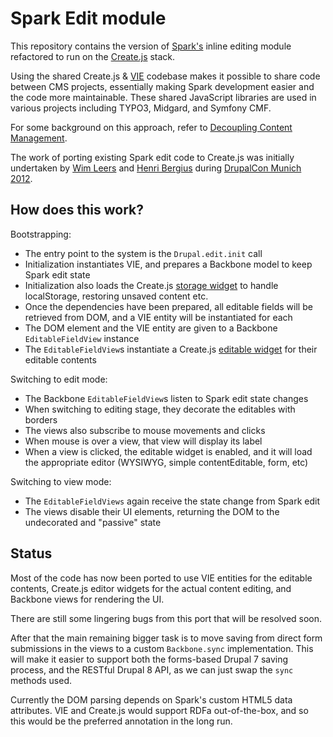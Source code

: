 Spark Edit module
=================

This repository contains the version of [Spark's](http://drupal.org/project/spark) inline editing module refactored to run on the [Create.js](http://createjs.org/) stack.

Using the shared Create.js & [VIE](http://viejs.org/) codebase makes it possible to share code between CMS projects, essentially making Spark development easier and the code more maintainable. These shared JavaScript libraries are used in various projects including TYPO3, Midgard, and Symfony CMF.

For some background on this approach, refer to [Decoupling Content Management](http://decoupledcms.org/).

The work of porting existing Spark edit code to Create.js was initially undertaken by [Wim Leers](http://wimleers.com/) and [Henri Bergius](http://bergie.iki.fi/) during [DrupalCon Munich 2012](http://munich2012.drupal.org/).

## How does this work?

Bootstrapping:

* The entry point to the system is the `Drupal.edit.init` call
* Initialization instantiates VIE, and prepares a Backbone model to keep Spark edit state
* Initialization also loads the Create.js [storage widget](http://createjs.org/guide/#storage) to handle localStorage, restoring unsaved content etc.
* Once the dependencies have been prepared, all editable fields will be retrieved from DOM, and a VIE entity will be instantiated for each
* The DOM element and the VIE entity are given to a Backbone `EditableFieldView` instance
* The `EditableFieldView`s instantiate a Create.js [editable widget](http://createjs.org/guide/#editable) for their editable contents

Switching to edit mode:

* The Backbone `EditableFieldView`s listen to Spark edit state changes
* When switching to editing stage, they decorate the editables with borders
* The views also subscribe to mouse movements and clicks
* When mouse is over a view, that view will display its label
* When a view is clicked, the editable widget is enabled, and it will load the appropriate editor (WYSIWYG, simple contentEditable, form, etc)

Switching to view mode:

* The `EditableFieldViews` again receive the state change from Spark edit
* The views disable their UI elements, returning the DOM to the undecorated and "passive" state

## Status

Most of the code has now been ported to use VIE entities for the editable contents, Create.js editor widgets for the actual content editing, and Backbone views for rendering the UI.

There are still some lingering bugs from this port that will be resolved soon.

After that the main remaining bigger task is to move saving from direct form submissions in the views to a custom `Backbone.sync` implementation. This will make it easier to support both the forms-based Drupal 7 saving process, and the RESTful Drupal 8 API, as we can just swap the `sync` methods used.

Currently the DOM parsing depends on Spark's custom HTML5 data attributes. VIE and Create.js would support RDFa out-of-the-box, and so this would be the preferred annotation in the long run.
